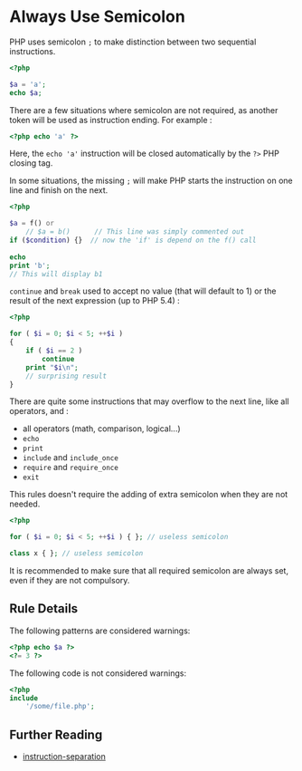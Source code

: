 <!-- Good Practices -->
# Always Use Semicolon

PHP uses semicolon `;` to make distinction between two sequential instructions. 

```php
<?php

$a = 'a';
echo $a;

```

There are a few situations where semicolon are not required, as another token will be used as instruction ending. For example : 

```php
<?php echo 'a' ?>
```
Here, the `echo 'a'` instruction will be closed automatically by the `?>` PHP closing tag. 

In some situations, the missing `;` will make PHP starts the instruction on one line and finish on the next. 


```php
<?php

$a = f() or 
	// $a = b()      // This line was simply commented out
if ($condition) {}	// now the 'if' is depend on the f() call
	
echo 
print 'b';
// This will display b1

```
`continue` and `break` used to accept no value (that will default to 1) or the result of the next expression (up to PHP 5.4) : 

```php
<?php

for ( $i = 0; $i < 5; ++$i )
{
    if ( $i == 2 )
        continue
    print "$i\n";
    // surprising result
}

```
There are quite some instructions that may overflow to the next line, like all operators, and : 
* all operators (math, comparison, logical...)
* `echo`
* `print`
* `include` and `include_once`
* `require` and `require_once`
* `exit`

This rules doesn't require the adding of extra semicolon when they are not needed.

```php
<?php

for ( $i = 0; $i < 5; ++$i ) { }; // useless semicolon

class x { }; // useless semicolon

```

It is recommended to make sure that all required semicolon are always set, even if they are not compulsory.

## Rule Details

The following patterns are considered warnings:

```php
<?php echo $a ?>
<?= 3 ?>
```

The following code is not considered warnings:

```php
<?php
include 
	'/some/file.php';

```


## Further Reading

* [instruction-separation](http://php.net/language.basic-syntax.instruction-separation)

